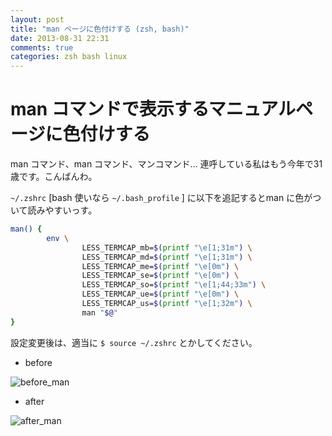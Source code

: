 ```yaml
---
layout: post
title: "man ページに色付けする (zsh, bash)"
date: 2013-08-31 22:31
comments: true
categories: zsh bash linux
---
```

# man コマンドで表示するマニュアルページに色付けする

man コマンド、man コマンド、マンコマンド… 連呼している私はもう今年で31歳です。こんばんわ。

`~/.zshrc` [bash 使いなら `~/.bash_profile` ] に以下を追記するとman に色がついて読みやすいっす。


<!-- more -->

```sh
man() {
        env \
                LESS_TERMCAP_mb=$(printf "\e[1;31m") \
                LESS_TERMCAP_md=$(printf "\e[1;31m") \
                LESS_TERMCAP_me=$(printf "\e[0m") \
                LESS_TERMCAP_se=$(printf "\e[0m") \
                LESS_TERMCAP_so=$(printf "\e[1;44;33m") \
                LESS_TERMCAP_ue=$(printf "\e[0m") \
                LESS_TERMCAP_us=$(printf "\e[1;32m") \
                man "$@"
}
```

設定変更後は、適当に `$ source ~/.zshrc` とかしてください。


- before

![before_man](https://dl.dropboxusercontent.com/u/28495046/octopress/20130831_sh/sh_before.png)

- after

![after_man](https://dl.dropboxusercontent.com/u/28495046/octopress/20130831_sh/sh_after.png)

